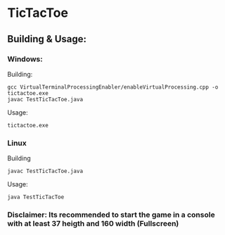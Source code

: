 # TicTacToe

## Building & Usage:

### Windows:
Building:
```
gcc VirtualTerminalProcessingEnabler/enableVirtualProcessing.cpp -o tictactoe.exe
javac TestTicTacToe.java
```
Usage:
```
tictactoe.exe
```
### Linux
Building
```
javac TestTicTacToe.java
```
Usage:
```
java TestTicTacToe
```

### Disclaimer: Its recommended to start the game in a console with at least 37 heigth and 160 width (Fullscreen)
